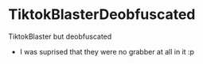 # TiktokBlasterDeobfuscated
TiktokBlaster but deobfuscated
* I was suprised that they were no grabber at all in it :p
